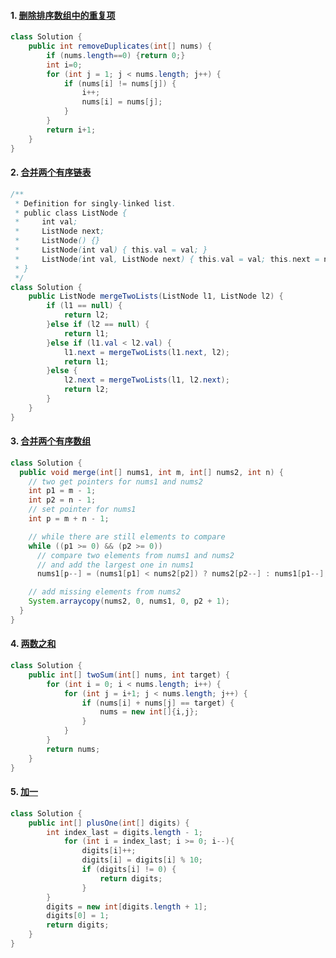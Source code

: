 #### 1. [删除排序数组中的重复项](https://leetcode-cn.com/problems/remove-duplicates-from-sorted-array/)

```java
class Solution {
    public int removeDuplicates(int[] nums) {
        if (nums.length==0) {return 0;}
        int i=0;
        for (int j = 1; j < nums.length; j++) {
            if (nums[i] != nums[j]) {
                i++;
                nums[i] = nums[j];
            }
        }
        return i+1;
    }
}
```

#### 2. [合并两个有序链表](https://leetcode-cn.com/problems/merge-two-sorted-lists/)

```java
/**
 * Definition for singly-linked list.
 * public class ListNode {
 *     int val;
 *     ListNode next;
 *     ListNode() {}
 *     ListNode(int val) { this.val = val; }
 *     ListNode(int val, ListNode next) { this.val = val; this.next = next; }
 * }
 */
class Solution {
    public ListNode mergeTwoLists(ListNode l1, ListNode l2) {
        if (l1 == null) {
            return l2;
        }else if (l2 == null) {
            return l1;
        }else if (l1.val < l2.val) {
            l1.next = mergeTwoLists(l1.next, l2);
            return l1;
        }else {
            l2.next = mergeTwoLists(l1, l2.next);
            return l2;
        }
    }
}
```

#### 3. [合并两个有序数组](https://leetcode-cn.com/problems/merge-sorted-array/)

```java
class Solution {
  public void merge(int[] nums1, int m, int[] nums2, int n) {
    // two get pointers for nums1 and nums2
    int p1 = m - 1;
    int p2 = n - 1;
    // set pointer for nums1
    int p = m + n - 1;

    // while there are still elements to compare
    while ((p1 >= 0) && (p2 >= 0))
      // compare two elements from nums1 and nums2 
      // and add the largest one in nums1 
      nums1[p--] = (nums1[p1] < nums2[p2]) ? nums2[p2--] : nums1[p1--];

    // add missing elements from nums2
    System.arraycopy(nums2, 0, nums1, 0, p2 + 1);
  }
}
```

#### 4. [两数之和](https://leetcode-cn.com/problems/two-sum/)

```java
class Solution {
    public int[] twoSum(int[] nums, int target) {
        for (int i = 0; i < nums.length; i++) {
            for (int j = i+1; j < nums.length; j++) {
                if (nums[i] + nums[j] == target) {
                    nums = new int[]{i,j};
                }
            }
        }
        return nums;
    }
}
```

#### 5. [加一](https://leetcode-cn.com/problems/plus-one/)

```java
class Solution {
    public int[] plusOne(int[] digits) {
        int index_last = digits.length - 1;
            for (int i = index_last; i >= 0; i--){
                digits[i]++;
                digits[i] = digits[i] % 10;
                if (digits[i] != 0) {
                    return digits;
                }  
        }
        digits = new int[digits.length + 1];
        digits[0] = 1;
        return digits;
    }
}
```

